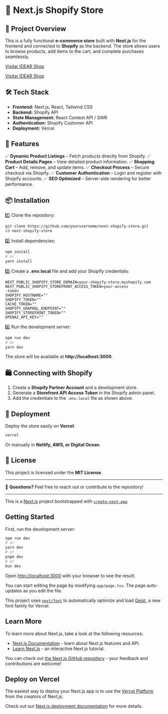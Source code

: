# 🛒 Next.js Shopify Store

## 🚀 Project Overview
This is a fully functional **e-commerce store** built with **Next.js** for the frontend and connected to **Shopify** as the backend. The store allows users to browse products, add items to the cart, and complete purchases seamlessly.

[Visitar IDEAR Shop](https://idear-shop.vercel.app/)
<br>

<a href="https://idear-shop.vercel.app/" target="_blank" >Visitar IDEAR Shop</a>

## 🛠️ Tech Stack
- **Frontend:** Next.js, React, Tailwind CSS
- **Backend:** Shopify API
- **State Management:** React Context API / SWR
- **Authentication:** Shopify Customer API
- **Deployment:** Vercel

## 📌 Features
✅ **Dynamic Product Listings** – Fetch products directly from Shopify.
✅ **Product Details Pages** – View detailed product information.
✅ **Shopping Cart** – Add, remove, and update items.
✅ **Checkout Process** – Secure checkout via Shopify.
✅ **Customer Authentication** – Login and register with Shopify accounts.
✅ **SEO Optimized** – Server-side rendering for better performance.

## 📦 Installation
1️⃣ Clone the repository:
```bash
git clone https://github.com/yourusername/next-shopify-store.git
cd next-shopify-store
```
2️⃣ Install dependencies:
```bash
npm install
# or
yarn install
```
3️⃣ Create a **.env.local** file and add your Shopify credentials:
```env
NEXT_PUBLIC_SHOPIFY_STORE_DOMAIN=your-shopify-store.myshopify.com
NEXT_PUBLIC_SHOPIFY_STOREFRONT_ACCESS_TOKEN=your-access
-token
SHOPIFY_HOSTNAME=""
SHOPIFY_TOKEN=""
CACHE_TOKEN=""
SHOPIFY_GRAPHQL_ENDPOINT=""
SHOPIFY_STOREFRONT_TOKEN=""
OPENAI_API_KEY=""

```
4️⃣ Run the development server:
```bash
npm run dev
# or
yarn dev
```
The store will be available at **http://localhost:3000**.

## 🛍️ Connecting with Shopify
1. Create a **Shopify Partner Account** and a development store.
2. Generate a **Storefront API Access Token** in the Shopify admin panel.
3. Add the credentials to the `.env.local` file as shown above.

## 🚀 Deployment
Deploy the store easily on **Vercel**:
```bash
vercel
```
Or manually in **Netlify, AWS, or Digital Ocean**.

## 📜 License
This project is licensed under the **MIT License**.

---

📩 **Questions?** Feel free to reach out or contribute to the repository!

---


This is a [Next.js](https://nextjs.org) project bootstrapped with [`create-next-app`](https://nextjs.org/docs/app/api-reference/cli/create-next-app).

## Getting Started

First, run the development server:

```bash
npm run dev
# or
yarn dev
# or
pnpm dev
# or
bun dev
```

Open [http://localhost:3000](http://localhost:3000) with your browser to see the result.

You can start editing the page by modifying `app/page.tsx`. The page auto-updates as you edit the file.

This project uses [`next/font`](https://nextjs.org/docs/app/building-your-application/optimizing/fonts) to automatically optimize and load [Geist](https://vercel.com/font), a new font family for Vercel.

## Learn More

To learn more about Next.js, take a look at the following resources:

- [Next.js Documentation](https://nextjs.org/docs) - learn about Next.js features and API.
- [Learn Next.js](https://nextjs.org/learn) - an interactive Next.js tutorial.

You can check out [the Next.js GitHub repository](https://github.com/vercel/next.js) - your feedback and contributions are welcome!

## Deploy on Vercel

The easiest way to deploy your Next.js app is to use the [Vercel Platform](https://vercel.com/new?utm_medium=default-template&filter=next.js&utm_source=create-next-app&utm_campaign=create-next-app-readme) from the creators of Next.js.

Check out our [Next.js deployment documentation](https://nextjs.org/docs/app/building-your-application/deploying) for more details.
